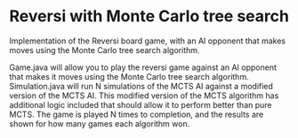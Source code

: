 # Reversi with Monte Carlo tree search
Implementation of the Reversi board game, with an AI opponent that makes moves using the Monte Carlo tree search algorithm.

Game.java will allow you to play the reversi game against an AI opponent that makes it moves using the Monte Carlo tree search algorithm.
Simulation.java will run N simulations of the MCTS AI against a modified version of the MCTS AI. This modified version of the MCTS algorithm has additional logic included that should allow it to perform better than pure MCTS. The game is played N times to completion, and the results are shown for how many games each algorithm won.
